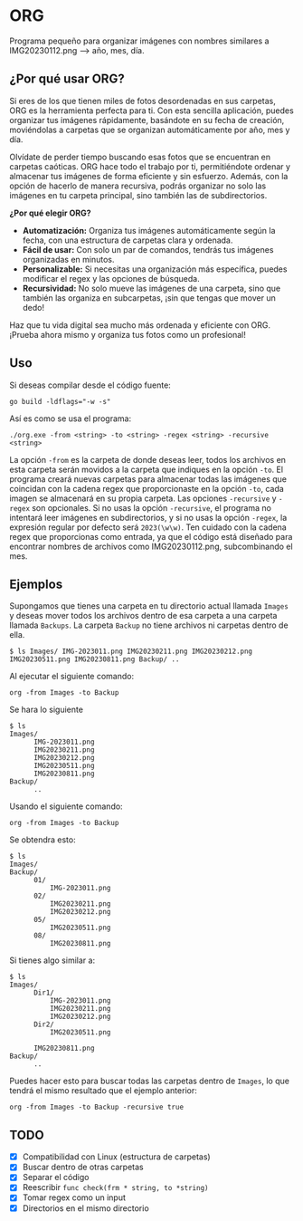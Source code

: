 # ORG
Programa pequeño para organizar imágenes con nombres similares a IMG20230112.png --> año, mes, día.

## ¿Por qué usar ORG?
Si eres de los que tienen miles de fotos desordenadas en sus carpetas, ORG es la herramienta perfecta para ti. Con esta sencilla aplicación, puedes organizar tus imágenes rápidamente, basándote en su fecha de creación, moviéndolas a carpetas que se organizan automáticamente por año, mes y día.

Olvídate de perder tiempo buscando esas fotos que se encuentran en carpetas caóticas. ORG hace todo el trabajo por ti, permitiéndote ordenar y almacenar tus imágenes de forma eficiente y sin esfuerzo. Además, con la opción de hacerlo de manera recursiva, podrás organizar no solo las imágenes en tu carpeta principal, sino también las de subdirectorios.

**¿Por qué elegir ORG?**

- **Automatización:** Organiza tus imágenes automáticamente según la fecha, con una estructura de carpetas clara y ordenada.
- **Fácil de usar:** Con solo un par de comandos, tendrás tus imágenes organizadas en minutos.
- **Personalizable:** Si necesitas una organización más específica, puedes modificar el regex y las opciones de búsqueda.
- **Recursividad:** No solo mueve las imágenes de una carpeta, sino que también las organiza en subcarpetas, ¡sin que tengas que mover un dedo!

Haz que tu vida digital sea mucho más ordenada y eficiente con ORG. ¡Prueba ahora mismo y organiza tus fotos como un profesional!

## Uso
Si deseas compilar desde el código fuente:
```
go build -ldflags="-w -s"
```
Así es como se usa el programa:
```
./org.exe -from <string> -to <string> -regex <string> -recursive <string>
```
La opción `-from` es la carpeta de donde deseas leer, todos los archivos en esta carpeta serán movidos a la carpeta que indiques en la opción `-to`. El programa creará nuevas carpetas para almacenar todas las imágenes que coincidan con la cadena regex que proporcionaste en la opción `-to`, cada imagen se almacenará en su propia carpeta.
Las opciones `-recursive` y `-regex` son opcionales. Si no usas la opción `-recursive`, el programa no intentará leer imágenes en subdirectorios, y si no usas la opción `-regex`, la expresión regular por defecto será `2023(\w\w)`. Ten cuidado con la cadena regex que proporcionas como entrada, ya que el código está diseñado para encontrar nombres de archivos como IMG20230112.png, subcombinando el mes.

## Ejemplos
Supongamos que tienes una carpeta en tu directorio actual llamada `Images` y deseas mover todos los archivos dentro de esa carpeta a una carpeta llamada `Backups`. La carpeta `Backup` no tiene archivos ni carpetas dentro de ella.
```
$ ls Images/ IMG-2023011.png IMG20230211.png IMG20230212.png IMG20230511.png IMG20230811.png Backup/ ..
```
Al ejecutar el siguiente comando:
```
org -from Images -to Backup
```
Se hara lo siguiente
```
$ ls
Images/
      IMG-2023011.png
      IMG20230211.png
      IMG20230212.png
      IMG20230511.png
      IMG20230811.png
Backup/
      ..
```
Usando el siguiente comando:
```
org -from Images -to Backup 
```
Se obtendra esto:
```
$ ls
Images/
Backup/
      01/
          IMG-2023011.png
      02/
          IMG20230211.png
          IMG20230212.png
      05/
          IMG20230511.png
      08/
          IMG20230811.png
```
Si tienes algo similar a:
```
$ ls
Images/
      Dir1/
          IMG-2023011.png
          IMG20230211.png
          IMG20230212.png
      Dir2/
          IMG20230511.png

      IMG20230811.png
Backup/
      ..
```
Puedes hacer esto para buscar todas las carpetas dentro de `Images`, lo que tendrá el mismo resultado que el ejemplo anterior:
```
org -from Images -to Backup -recursive true
```
## TODO
- [X] Compatibilidad con Linux (estructura de carpetas)
- [X] Buscar dentro de otras carpetas
- [X] Separar el código
- [X] Reescribir `func check(frm * string, to *string)`
- [X] Tomar regex como un input
- [X] Directorios en el mismo directorio
